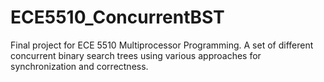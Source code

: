 ECE5510_ConcurrentBST
=====================

Final project for ECE 5510 Multiprocessor Programming.  A set of different concurrent binary search trees using various approaches for synchronization and correctness.